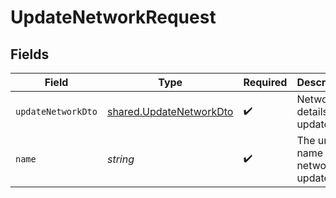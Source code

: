 # UpdateNetworkRequest


## Fields

| Field                                                                     | Type                                                                      | Required                                                                  | Description                                                               |
| ------------------------------------------------------------------------- | ------------------------------------------------------------------------- | ------------------------------------------------------------------------- | ------------------------------------------------------------------------- |
| `updateNetworkDto`                                                        | [shared.UpdateNetworkDto](../../../sdk/models/shared/updatenetworkdto.md) | :heavy_check_mark:                                                        | Network details to update                                                 |
| `name`                                                                    | *string*                                                                  | :heavy_check_mark:                                                        | The unique name of the network to update                                  |